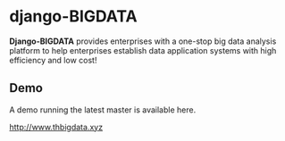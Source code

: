 # django-BIGDATA

**Django-BIGDATA** provides enterprises with a one-stop big data analysis platform to help enterprises establish data application systems with high efficiency and low cost!

## Demo
A demo running the latest master is available here.

http://www.thbigdata.xyz
